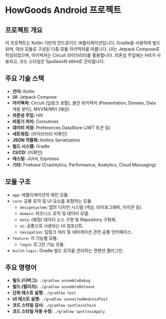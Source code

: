 # HowGoods Android 프로젝트

## 프로젝트 개요

이 프로젝트는 Kotlin 기반의 안드로이드 애플리케이션입니다. Gradle을 사용하여 빌드되며, 여러 모듈로 구성된 다중 모듈 아키텍처를 따릅니다. UI는 Jetpack Compose로 작성되었으며, 아키텍처는 Circuit 라이브러리를 활용합니다. 의존성 주입에는 Hilt가 사용되고, 코드 스타일은 Spotless와 ktlint로 관리됩니다.

## 주요 기술 스택

*   **언어:** Kotlin
*   **UI:** Jetpack Compose
*   **아키텍처:** Circuit (딥링크 포함), 클린 아키텍처 (Presentation, Domain, Data 계층 분리), MVVM/MVI (예상)
*   **의존성 주입:** Hilt
*   **비동기 처리:** Coroutines
*   **데이터 저장:** Preferences DataStore (JWT 토큰 등)
*   **네트워킹:** (라이브러리 미확인)
*   **JSON 직렬화:** Kotlinx Serialization
*   **빌드 시스템:** Gradle
*   **CI/CD:** (미확인)
*   **테스팅:** JUnit, Espresso
*   **기타:** Firebase (Crashlytics, Performance, Analytics, Cloud Messaging)

## 모듈 구조

*   `app`: 애플리케이션의 메인 모듈.
*   `core`: 공통 로직 및 UI 요소를 포함하는 모듈.
    *   `designsystem`: 앱의 디자인 시스템 (색상, 타이포그래피, 아이콘 등).
    *   `domain`: 비즈니스 로직 및 데이터 모델.
    *   `data`: (예정) 데이터 소스 구현 및 Repository 구현체.
    *   `ui`: 공통으로 사용되는 UI 컴포넌트.
    *   `navigation`: 딥링크 처리 및 네비게이션 관련 공통 인터페이스.
*   `feature`: 각 기능별 모듈.
    *   `login`: 로그인 기능 모듈.
*   `build-logic`: Gradle 빌드 로직을 관리하는 컨벤션 플러그인.

## 주요 명령어

*   **빌드 (디버그):** `./gradlew assembleDebug`
*   **빌드 (릴리즈):** `./gradlew assembleRelease`
*   **단위 테스트 실행:** `./gradlew test`
*   **UI 테스트 실행:** `./gradlew connectedAndroidTest`
*   **코드 스타일 검사:** `./gradlew spotlessCheck`
*   **코드 스타일 자동 수정:** `./gradlew spotlessApply`